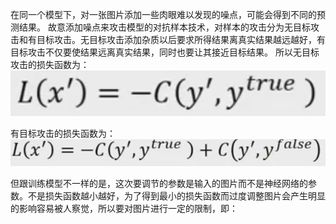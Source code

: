 在同一个模型下，对一张图片添加一些肉眼难以发现的噪点，可能会得到不同的预测结果。
故意添加噪点来攻击模型的对抗样本技术，对样本的攻击分为无目标攻击和有目标攻击。无目标攻击添加杂质以后要求所得结果离真实结果越远越好，有目标攻击不仅要使结果远离真实结果，同时也要让其接近目标结果。
所以无目标攻击的损失函数为：
![](https://github.com/fhdyd/learningblog/blob/gh-pages/images/QQ%E6%88%AA%E5%9B%BE20201017162331.png)

有目标攻击的损失函数为：
![](https://github.com/fhdyd/learningblog/blob/gh-pages/images/QQ%E6%88%AA%E5%9B%BE20201017162426.png)

但跟训练模型不一样的是，这次要调节的参数是输入的图片而不是神经网络的参数。不是损失函数越小越好，为了得到最小的损失函数而过度调整图片会产生明显的影响容易被人察觉，所以要对图片进行一定的限制，即：

